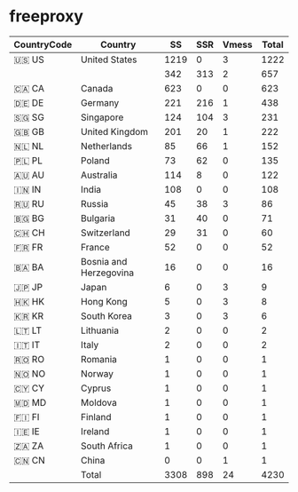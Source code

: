 # freeproxy

|CountryCode|Country|SS|SSR|Vmess|Total|
|  ----  | ----  |  ----  | ----  |  ----  | ----  |
|🇺🇸 US|United States|1219|0|3|1222|
| ||342|313|2|657|
|🇨🇦 CA|Canada|623|0|0|623|
|🇩🇪 DE|Germany|221|216|1|438|
|🇸🇬 SG|Singapore|124|104|3|231|
|🇬🇧 GB|United Kingdom|201|20|1|222|
|🇳🇱 NL|Netherlands|85|66|1|152|
|🇵🇱 PL|Poland|73|62|0|135|
|🇦🇺 AU|Australia|114|8|0|122|
|🇮🇳 IN|India|108|0|0|108|
|🇷🇺 RU|Russia|45|38|3|86|
|🇧🇬 BG|Bulgaria|31|40|0|71|
|🇨🇭 CH|Switzerland|29|31|0|60|
|🇫🇷 FR|France|52|0|0|52|
|🇧🇦 BA|Bosnia and Herzegovina|16|0|0|16|
|🇯🇵 JP|Japan|6|0|3|9|
|🇭🇰 HK|Hong Kong|5|0|3|8|
|🇰🇷 KR|South Korea|3|0|3|6|
|🇱🇹 LT|Lithuania|2|0|0|2|
|🇮🇹 IT|Italy|2|0|0|2|
|🇷🇴 RO|Romania|1|0|0|1|
|🇳🇴 NO|Norway|1|0|0|1|
|🇨🇾 CY|Cyprus|1|0|0|1|
|🇲🇩 MD|Moldova|1|0|0|1|
|🇫🇮 FI|Finland|1|0|0|1|
|🇮🇪 IE|Ireland|1|0|0|1|
|🇿🇦 ZA|South Africa|1|0|0|1|
|🇨🇳 CN|China|0|0|1|1|
||Total|3308|898|24|4230|

